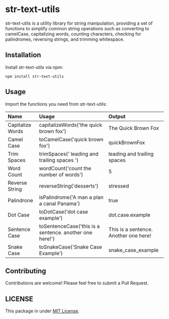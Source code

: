 # str-text-utils

str-text-utils is a utility library for string manipulation, providing a set of functions to simplify common string operations such as converting to camelCase, capitalizing words, counting characters, checking for palindromes, reversing strings, and trimming whitespace.

## Installation

Install str-text-utils via npm:

```pre
npm install str-text-utils
```

## Usage

Import the functions you need from str-text-utils:

| Name        | Usage           | Output  |
| :------------- |:-------------| :-----|
| Capitalize Words      | capitalizeWords('the quick brown fox') | The Quick Brown Fox |
| Camel Case      | toCamelCase('quick brown fox')      | quickBrownFox |
| Trim Spaces | trimSpaces('   leading and trailing spaces   ')      |  leading and trailing spaces |
| Word Count | wordCount('count the number of words') | 5 |
| Reverse String | reverseString('desserts') | stressed |
| Palindrone | isPalindrome('A man a plan a canal Panama') | true |
| Dot Case | toDotCase('dot case example') | dot.case.example |
| Sentence Case | toSentenceCase('this is a sentence. another one here!') | This is a sentence. Another one here! |
| Snake Case | toSnakeCase('Snake Case Example') | snake_case_example |


## Contributing

Contributions are welcome! Please feel free to submit a Pull Request.

## LICENSE

This package in under [MIT License](https://github.com/jatiinyadav/string-utils/blob/master/LICENSE).
